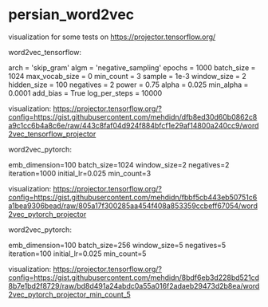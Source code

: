 # persian_word2vec
 
visualization for some tests on https://projector.tensorflow.org/

word2vec_tensorflow:

arch = 'skip_gram'
algm = 'negative_sampling'
epochs = 1000
batch_size = 1024
max_vocab_size = 0
min_count = 3
sample = 1e-3
window_size = 2
hidden_size = 100
negatives = 2
power = 0.75
alpha = 0.025
min_alpha = 0.0001
add_bias = True
log_per_steps = 10000

visualization:
https://projector.tensorflow.org/?config=https://gist.githubusercontent.com/mehdidn/dfb8ed30d60b0862c8a9c1cc6b4a8c6e/raw/443c8faf04d924f884bfcf1e29af14800a240cc9/word2vec_tensorflow_projector

word2vec_pytorch:

emb_dimension=100
batch_size=1024
window_size=2
negatives=2
iteration=1000
initial_lr=0.025
min_count=3

visualization:
https://projector.tensorflow.org/?config=https://gist.githubusercontent.com/mehdidn/fbbf5cb443eb50751c6a1bea9306bead/raw/805a17f300285aa454f408a853359ccbeff67054/word2vec_pytorch_projector

word2vec_pytorch:

emb_dimension=100
batch_size=256
window_size=5
negatives=5
iteration=100
initial_lr=0.025
min_count=5

visualization:
https://projector.tensorflow.org/?config=https://gist.githubusercontent.com/mehdidn/8bdf6eb3d228bd521cd8b7e1bd2f8729/raw/bd8d491a24abdc0a55a016f2adaeb29473d2b8ea/word2vec_pytorch_projector_min_count_5